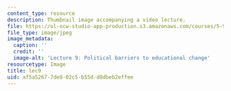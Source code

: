 ```yaml
---
content_type: resource
description: Thumbnail image accompanying a video lecture.
file: https://ol-ocw-studio-app-production.s3.amazonaws.com/courses/5-95j-teaching-college-level-science-and-engineering-spring-2009/af5a52677de802c5b55dd8dbeb2effee_lec9.jpg
file_type: image/jpeg
image_metadata:
  caption: ''
  credit: ''
  image-alt: 'Lecture 9: Political barriers to educational change'
resourcetype: Image
title: lec9
uid: af5a5267-7de8-02c5-b55d-d8dbeb2effee
---
```

